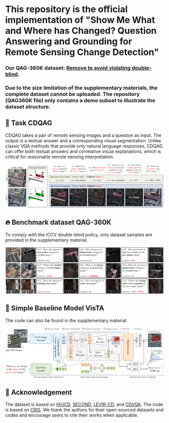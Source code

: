 # This repository is the official implementation of "Show Me What and Where has Changed? Question Answering and Grounding for Remote Sensing Change Detection"

### Our QAG-360K dataset: [Remove to avoid violating double-blind]().
### Due to the size limitation of the supplementary materials, the complete dataset cannot be uploaded. The repository (QAG360K file) only contains a demo subset to illustrate the dataset structure.

## 👋 Task CDQAG
CDQAG takes a pair of remote sensing images and a question as input. The output is a textual answer and a corresponding visual segmentation. Unlike classic VQA methods that provide only natural language responses, CDQAG can offer both textual answers and correlative visual explanations, which is critical for reasonable remote sensing interpretation.
<p align="center">
    <img src="fig/CDQAG.png">
</p>

## 🔥 Benchmark dataset QAG-360K
To comply with the ICCV double-blind policy, only dataset samples are provided in the supplementary material.

<p align="middle">
    <img src="fig/QAG360K.png">
</p>

## 🌟 Simple Baseline Model VisTA
The code can also be found in the supplementary material.
<p align="middle">
  <img src="fig/VisTA.png">
</p>

## 🙏 Acknowledgement
The dataset is based on [HiUCD](https://github.com/Daisy-7/Hi-UCD-S), [SECOND](https://captain-whu.github.io/SCD/), [LEVIR-CD](https://chenhao.in/LEVIR/), and [CDVQA](https://github.com/YZHJessica/CDVQA).
The code is based on [CRIS](https://github.com/DerrickWang005/CRIS.pytorch). We thank the authors for their open-sourced datasets and codes and encourage users to cite their works when applicable.

